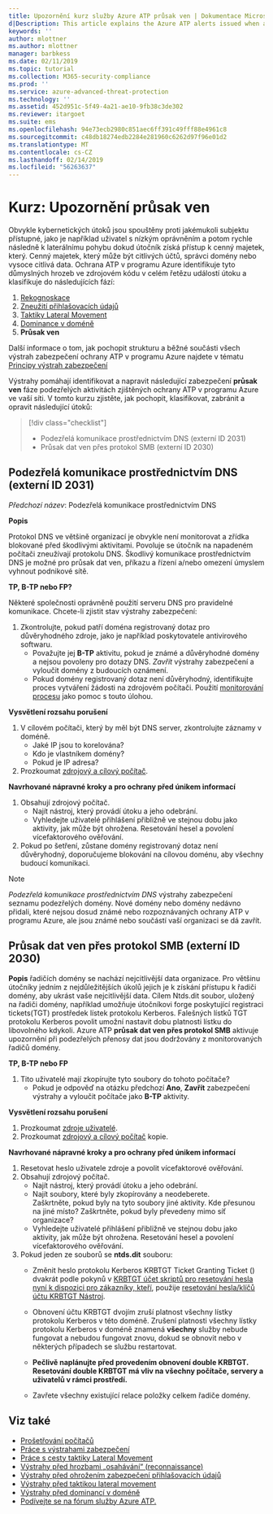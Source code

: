 ```yaml
---
title: Upozornění kurz služby Azure ATP průsak ven | Dokumentace Microsoftu
d|Description: This article explains the Azure ATP alerts issued when attacks typically part of exfiltration phase efforts are detected against your organization.
keywords: ''
author: mlottner
ms.author: mlottner
manager: barbkess
ms.date: 02/11/2019
ms.topic: tutorial
ms.collection: M365-security-compliance
ms.prod: ''
ms.service: azure-advanced-threat-protection
ms.technology: ''
ms.assetid: 452d951c-5f49-4a21-ae10-9fb38c3de302
ms.reviewer: itargoet
ms.suite: ems
ms.openlocfilehash: 94e73ecb2980c851aec6ff391c49fff88e4961c8
ms.sourcegitcommit: c48db18274edb2284e281960c6262d97f96e01d2
ms.translationtype: MT
ms.contentlocale: cs-CZ
ms.lasthandoff: 02/14/2019
ms.locfileid: "56263637"
---
```

# <a name="tutorial-exfiltration-alerts"></a>Kurz: Upozornění průsak ven  

Obvykle kybernetických útoků jsou spouštěny proti jakémukoli subjektu přístupné, jako je například uživatel s nízkým oprávněním a potom rychle následně k laterálnímu pohybu dokud útočník získá přístup k cenný majetek, který. Cenný majetek, který může být citlivých účtů, správci domény nebo vysoce citlivá data. Ochrana ATP v programu Azure identifikuje tyto důmyslných hrozeb ve zdrojovém kódu v celém řetězu událostí útoku a klasifikuje do následujících fází:

1. [Rekognoskace](atp-reconnaissance-alerts.md)
2. [Zneužití přihlašovacích údajů](atp-compromised-credentials-alerts.md)
3. [Taktiky Lateral Movement](atp-lateral-movement-alerts.md)
4. [Dominance v doméně](atp-domain-dominance-alerts.md)
5. **Průsak ven**

Další informace o tom, jak pochopit strukturu a běžné součásti všech výstrah zabezpečení ochrany ATP v programu Azure najdete v tématu [Principy výstrah zabezpečení](understanding-security-alerts.md)

Výstrahy pomáhají identifikovat a napravit následující zabezpečení **průsak ven** fáze podezřelých aktivitách zjištěných ochrany ATP v programu Azure ve vaší síti. V tomto kurzu zjistěte, jak pochopit, klasifikovat, zabránit a opravit následující útoků:

> [!div class="checklist"]
> * Podezřelá komunikace prostřednictvím DNS (externí ID 2031)
> * Průsak dat ven přes protokol SMB (externí ID 2030)

## <a name="suspicious-communication-over-dns-external-id-2031"></a>Podezřelá komunikace prostřednictvím DNS (externí ID 2031) 

*Předchozí název*: Podezřelá komunikace prostřednictvím DNS

**Popis**

Protokol DNS ve většině organizací je obvykle není monitorovat a zřídka blokované před škodlivými aktivitami. Povoluje se útočník na napadeném počítači zneužívají protokolu DNS. Škodlivý komunikace prostřednictvím DNS je možné pro průsak dat ven, příkazu a řízení a/nebo omezení úmyslem vyhnout podnikové sítě.

**TP, B-TP nebo FP?**
 
Některé společnosti oprávněně použití serveru DNS pro pravidelné komunikace. Chcete-li zjistit stav výstrahy zabezpečení:

1. Zkontrolujte, pokud patří doména registrovaný dotaz pro důvěryhodného zdroje, jako je například poskytovatele antivirového softwaru.  
    - Považujte jej **B-TP** aktivitu, pokud je známé a důvěryhodné domény a nejsou povoleny pro dotazy DNS. *Zavřít* výstrahy zabezpečení a vyloučit domény z budoucích oznámení.  
    - Pokud domény registrovaný dotaz není důvěryhodný, identifikujte proces vytváření žádosti na zdrojovém počítači. Použití [monitorování procesu](https://docs.microsoft.com/sysinternals/downloads/procmon) jako pomoc s touto úlohou.

**Vysvětlení rozsahu porušení**

1. V cílovém počítači, který by měl být DNS server, zkontrolujte záznamy v doméně.
    - Jaké IP jsou to korelována?
    - Kdo je vlastníkem domény?
    - Pokud je IP adresa?
1. Prozkoumat [zdrojový a cílový počítač](investigate-a-computer.md).

**Navrhované nápravné kroky a pro ochrany před únikem informací**

1. Obsahují zdrojový počítač.
    - Najít nástroj, který provádí útoku a jeho odebrání.
    - Vyhledejte uživatelé přihlášení přibližně ve stejnou dobu jako aktivity, jak může být ohrožena. Resetování hesel a povolení vícefaktorového ověřování.
2. Pokud po šetření, zůstane domény registrovaný dotaz není důvěryhodný, doporučujeme blokování na cílovou doménu, aby všechny budoucí komunikaci.

> [!NOTE]
> *Podezřelá komunikace prostřednictvím DNS* výstrahy zabezpečení seznamu podezřelých domény. Nové domény nebo domény nedávno přidali, které nejsou dosud známé nebo rozpoznávaných ochrany ATP v programu Azure, ale jsou známé nebo součástí vaší organizaci se dá zavřít.

## <a name="data-exfiltration-over-smb-external-id-2030"></a>Průsak dat ven přes protokol SMB (externí ID 2030)

**Popis** řadičích domény se nachází nejcitlivější data organizace. Pro většinu útočníky jedním z nejdůležitějších úkolů jejich je k získání přístupu k řadiči domény, aby ukrást vaše nejcitlivější data. Cílem Ntds.dit soubor, uložený na řadiči domény, například umožňuje útočníkovi forge poskytující registraci tickets(TGT) prostředek lístek protokolu Kerberos. Falešných lístků TGT protokolu Kerberos povolit umožní nastavit dobu platnosti lístku do libovolného kdykoli. Azure ATP **průsak dat ven přes protokol SMB** aktivuje upozornění při podezřelých přenosy dat jsou dodržovány z monitorovaných řadičů domény.

**TP, B-TP nebo FP**
1. Tito uživatelé mají zkopírujte tyto soubory do tohoto počítače?  
    - Pokud je odpověď na otázku předchozí **Ano**, **Zavřít** zabezpečení výstrahy a vyloučit počítače jako **B-TP** aktivity.

**Vysvětlení rozsahu porušení**
1. Prozkoumat [zdroje uživatelé](investigate-a-user.md).  
2. Prozkoumat [zdrojový a cílový počítač](investigate-a-computer.md) kopie. 

**Navrhované nápravné kroky a pro ochrany před únikem informací**
1. Resetovat heslo uživatele zdroje a povolit vícefaktorové ověřování.
2. Obsahují zdrojový počítač.
    - Najít nástroj, který provádí útoku a jeho odebrání.
    - Najít soubory, které byly zkopírovány a neodeberete. 
    <br>Zaškrtněte, pokud byly na tyto soubory jiné aktivity. Kde přesunou na jiné místo? Zaškrtněte, pokud byly převedeny mimo síť organizace? 
    - Vyhledejte uživatelé přihlášení přibližně ve stejnou dobu jako aktivity, jak může být ohrožena. Resetování hesel a povolení vícefaktorového ověřování.
3. Pokud jeden ze souborů se **ntds.dit** souboru:
    - Změnit heslo protokolu Kerberos KRBTGT Ticket Granting Ticket () dvakrát podle pokynů v [KRBTGT účet skriptů pro resetování hesla nyní k dispozici pro zákazníky, kteří](https://cloudblogs.microsoft.com/microsoftsecure/2015/02/11/krbtgt-account-password-reset-scripts-now-available-for-customers/), použije [resetování hesla/klíčů účtu KRBTGT Nástroj](https://gallery.technet.microsoft.com/Reset-the-krbtgt-account-581a9e51). 
    - Obnovení účtu KRBTGT dvojím zruší platnost všechny lístky protokolu Kerberos v této doméně. Zrušení platnosti všechny lístky protokolu Kerberos v doméně znamená **všechny** služby nebude fungovat a nebudou fungovat znovu, dokud se obnovit nebo v některých případech se službu restartovat.

    - **Pečlivě naplánujte před provedením obnovení double KRBTGT. Resetování double KRBTGT má vliv na všechny počítače, servery a uživatelů v rámci prostředí.**

   - Zavřete všechny existující relace položky celkem řadiče domény. 

## <a name="see-also"></a>Viz také

- [Prošetřování počítačů](investigate-a-computer.md)
- [Práce s výstrahami zabezpečení](working-with-suspicious-activities.md)
- [Práce s cesty taktiky Lateral Movement](use-case-lateral-movement-path.md)
- [Výstrahy před hrozbami „osahávání“ (reconnaissance)](atp-reconnaissance-alerts.md)
- [Výstrahy před ohrožením zabezpečení přihlašovacích údajů](atp-compromised-credentials-alerts.md)
- [Výstrahy před taktikou lateral movement](atp-lateral-movement-alerts.md)
- [Výstrahy před dominancí v doméně](atp-domain-dominance-alerts.md)
- [Podívejte se na fórum služby Azure ATP.](https://aka.ms/azureatpcommunity)
